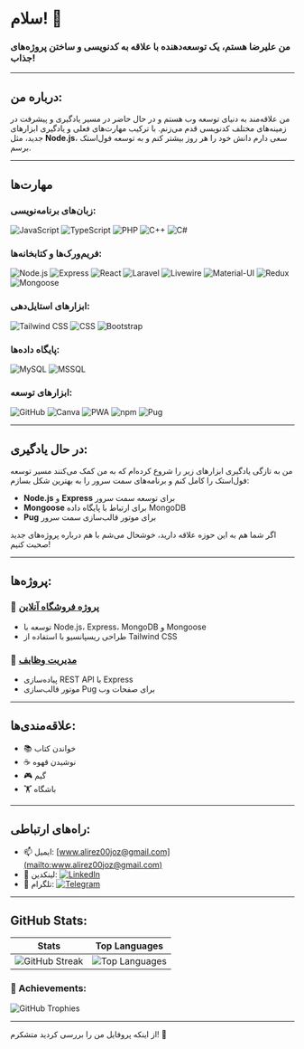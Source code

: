 # سلام! 👋
### من **علیرضا** هستم، یک توسعه‌دهنده با علاقه به کدنویسی و ساختن پروژه‌های جذاب!

---

## درباره من:
من علاقه‌مند به دنیای توسعه وب هستم و در حال حاضر در مسیر یادگیری و پیشرفت در زمینه‌های مختلف کدنویسی قدم می‌زنم. با ترکیب مهارت‌های فعلی و یادگیری ابزارهای جدید، مثل **Node.js**، سعی دارم دانش خود را هر روز بیشتر کنم و به توسعه فول‌استک برسم.

---

## مهارت‌ها

### زبان‌های برنامه‌نویسی:
![JavaScript](https://img.shields.io/badge/-JavaScript-F7DF1E?style=flat&logo=javascript&logoColor=black)
![TypeScript](https://img.shields.io/badge/-TypeScript-3178C6?style=flat&logo=typescript&logoColor=white)
![PHP](https://img.shields.io/badge/-PHP-777BB4?style=flat&logo=php&logoColor=white)
![C++](https://img.shields.io/badge/-C++-00599C?style=flat&logo=c%2B%2B&logoColor=white)
![C#](https://img.shields.io/badge/-C%23-880E4F?style=flat&logo=c-sharp&logoColor=white)

### فریم‌ورک‌ها و کتابخانه‌ها:
![Node.js](https://img.shields.io/badge/-Node.js-339933?style=flat&logo=node.js&logoColor=white)
![Express](https://img.shields.io/badge/-Express-000000?style=flat&logo=express&logoColor=white)
![React](https://img.shields.io/badge/-React-61DAFB?style=flat&logo=react&logoColor=black)
![Laravel](https://img.shields.io/badge/-Laravel-FF2D20?style=flat&logo=laravel&logoColor=white)
![Livewire](https://img.shields.io/badge/-Livewire-FF69B4?style=flat&logo=livewire&logoColor=white)
![Material-UI](https://img.shields.io/badge/-Material--UI-0081CB?style=flat&logo=material-ui&logoColor=white)
![Redux](https://img.shields.io/badge/-Redux-764ABC?style=flat&logo=redux&logoColor=white)
![Mongoose](https://img.shields.io/badge/-Mongoose-880000?style=flat&logo=mongoose&logoColor=white)

### ابزارهای استایل‌دهی:
![Tailwind CSS](https://img.shields.io/badge/-Tailwind%20CSS-38B2AC?style=flat&logo=tailwind-css&logoColor=white)
![CSS](https://img.shields.io/badge/-CSS-1572B6?style=flat&logo=css3&logoColor=white)
![Bootstrap](https://img.shields.io/badge/-Bootstrap-7952B3?style=flat&logo=bootstrap&logoColor=white)

### پایگاه داده‌ها:
![MySQL](https://img.shields.io/badge/-MySQL-4479A1?style=flat&logo=mysql&logoColor=white)
![MSSQL](https://img.shields.io/badge/-MSSQL-CC2927?style=flat&logo=microsoft-sql-server&logoColor=white)

### ابزارهای توسعه:
![GitHub](https://img.shields.io/badge/-GitHub-181717?style=flat&logo=github&logoColor=white)
![Canva](https://img.shields.io/badge/-Canva-00C4CC?style=flat&logo=canva&logoColor=white)
![PWA](https://img.shields.io/badge/-PWA-5A0FC8?style=flat&logo=pwa&logoColor=white)
![npm](https://img.shields.io/badge/-npm-CB3837?style=flat&logo=npm&logoColor=white)
![Pug](https://img.shields.io/badge/-Pug-A86454?style=flat&logo=pug&logoColor=white)

---

## در حال یادگیری:
من به تازگی یادگیری ابزارهای زیر را شروع کرده‌ام که به من کمک می‌کنند مسیر توسعه فول‌استک را کامل کنم و برنامه‌های سمت سرور را به بهترین شکل بسازم:

- **Node.js** و **Express** برای توسعه سمت سرور
- **Mongoose** برای ارتباط با پایگاه داده MongoDB
- **Pug** برای موتور قالب‌سازی سمت سرور

اگر شما هم به این حوزه علاقه دارید، خوشحال می‌شم با هم درباره پروژه‌های جدید صحبت کنیم!

---

## پروژه‌ها:

### 📂 [پروژه فروشگاه آنلاین](https://github.com/Alirezajoz/shop-project)
- توسعه با Node.js، Express، MongoDB و Mongoose
- طراحی ریسپانسیو با استفاده از Tailwind CSS

### 📂 [مدیریت وظایف](https://github.com/Alirezajoz/task-manager)
- پیاده‌سازی REST API با Express
- موتور قالب‌سازی Pug برای صفحات وب

---

## علاقه‌مندی‌ها:
- 📚 خواندن کتاب
- ☕ نوشیدن قهوه
- 🎮 گیم
- 🏋️ باشگاه

---

## راه‌های ارتباطی:
- 📫 ایمیل: [www.alirez00joz@gmail.com](mailto:www.alirez00joz@gmail.com)
- 💼 لینکدین: [![LinkedIn](https://img.shields.io/badge/-LinkedIn-0077B5?style=flat&logo=linkedin&logoColor=white)](https://www.linkedin.com/in/Alirezajoz)
- 💬 تلگرام: [![Telegram](https://img.shields.io/badge/-Telegram-2CA5E0?style=flat&logo=telegram&logoColor=white)](https://t.me/Alirezajoz)

---

## GitHub Stats:

| Stats | Top Languages |
|-------|---------------|
![GitHub Streak](https://streak-stats.demolab.com?user=Alijoz&theme=dark&date_format=M%20j&ring=FF9D00&fire=FF9D00&currStreakLabel=FF9D00) | ![Top Languages](https://github-readme-stats.vercel.app/api/top-langs/?username=Alijoz&layout=compact&theme=dark) |

### 🎉 Achievements:
![GitHub Trophies](https://github-profile-trophy.vercel.app/?username=Alijoz&theme=darkhub)

---

از اینکه پروفایل من را بررسی کردید متشکرم! 🌟

